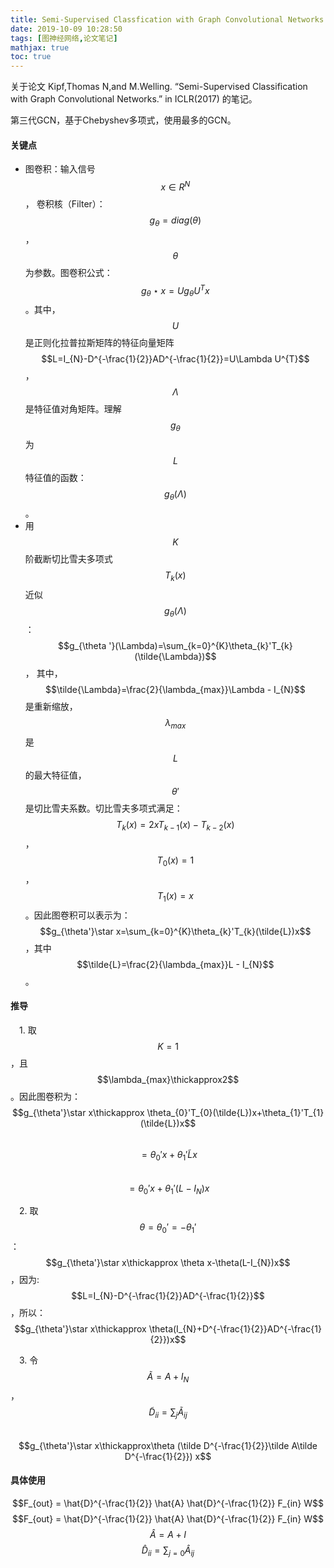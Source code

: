 ```yaml
---
title: Semi-Supervised Classfication with Graph Convolutional Networks
date: 2019-10-09 10:28:50
tags: [图神经网络,论文笔记]
mathjax: true
toc: true
---
```


关于论文 Kipf,Thomas N,and M.Welling. “Semi-Supervised Classification with Graph Convolutional Networks.” in ICLR(2017) 的笔记。

第三代GCN，基于Chebyshev多项式，使用最多的GCN。

<!--more-->

#### 关键点
- 图卷积：输入信号 $$x\in R^{N}$$， 卷积核（Filter）：$$g_{\theta}=diag(\theta)$$，$$\theta$$ 为参数。图卷积公式：$$g_{\theta}\star x=Ug_{\theta}U^{T}x$$。其中，$$U$$是正则化拉普拉斯矩阵的特征向量矩阵 $$L=I_{N}-D^{-\frac{1}{2}}AD^{-\frac{1}{2}}=U\Lambda U^{T}$$，$$\Lambda$$ 是特征值对角矩阵。理解 $$g_{\theta}$$ 为 $$L$$ 特征值的函数：$$g_{\theta}(\Lambda)$$。
- 用 $$K$$ 阶截断切比雪夫多项式 $$T_{k}(x)$$ 近似 $$g_{\theta}(\Lambda)$$：$$g_{\theta '}(\Lambda)=\sum_{k=0}^{K}\theta_{k}'T_{k}(\tilde{\Lambda})$$，
其中，$$\tilde{\Lambda}=\frac{2}{\lambda_{max}}\Lambda - I_{N}$$ 是重新缩放，$$\lambda_{max}$$ 是 $$L$$ 的最大特征值，$$\theta'$$是切比雪夫系数。切比雪夫多项式满足：$$T_{k}(x)=2xT_{k-1}(x)-T_{k-2}(x)$$，$$T_{0}(x)=1$$，$$T_{1}(x)=x$$。因此图卷积可以表示为：
$$g_{\theta'}\star x=\sum_{k=0}^{K}\theta_{k}'T_{k}(\tilde{L})x$$，其中$$\tilde{L}=\frac{2}{\lambda_{max}}L - I_{N}$$。

#### 推导
&emsp;1. 取 $$K=1$$，且 $$\lambda_{max}\thickapprox2$$。因此图卷积为：
&emsp;&emsp;&emsp;$$g_{\theta'}\star x\thickapprox \theta_{0}'T_{0}(\tilde{L})x+\theta_{1}'T_{1}(\tilde{L})x$$
&emsp;&emsp;&emsp;$$=\theta_{0}'x+\theta_{1}'\tilde{L}x$$
&emsp;&emsp;&emsp;$$=\theta_{0}'x+\theta_{1}'(L-I_{N})x$$

&emsp;2. 取 $$\theta=\theta_{0}'=-\theta_{1}'$$：
&emsp;&emsp;&emsp;$$g_{\theta'}\star x\thickapprox \theta x-\theta(L-I_{N})x$$，因为:
&emsp;&emsp;&emsp; $$L=I_{N}-D^{-\frac{1}{2}}AD^{-\frac{1}{2}}$$，所以：
&emsp;&emsp;&emsp;$$g_{\theta'}\star x\thickapprox \theta(I_{N}+D^{-\frac{1}{2}}AD^{-\frac{1}{2}})x$$

&emsp;3. 令 $$\tilde A=A+I_{N}$$，$$\tilde D_{ii}=\sum_{j}\tilde A_{ij}$$
&emsp;&emsp;&emsp;$$g_{\theta'}\star x\thickapprox\theta (\tilde D^{-\frac{1}{2}}\tilde A\tilde D^{-\frac{1}{2}}) x$$

#### 具体使用
$$F_{out} = \hat{D}^{-\frac{1}{2}} \hat{A} \hat{D}^{-\frac{1}{2}} F_{in} W$$
$$F_{out} = \hat{D}^{-\frac{1}{2}} \hat{A} \hat{D}^{-\frac{1}{2}} F_{in} W$$
$$\hat{A} = A + I$$
$$\hat{D}_{ii} = \sum_{j=0} \hat{A}_{ij}$$